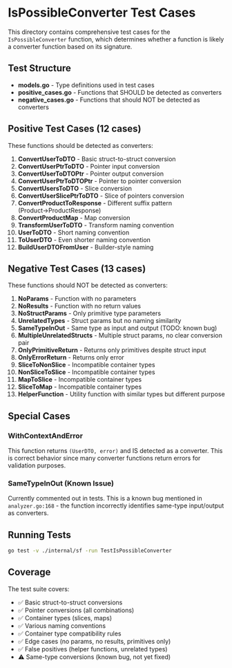 # IsPossibleConverter Test Cases

This directory contains comprehensive test cases for the `IsPossibleConverter` function, which determines whether a function is likely a converter function based on its signature.

## Test Structure

- **models.go** - Type definitions used in test cases
- **positive_cases.go** - Functions that SHOULD be detected as converters
- **negative_cases.go** - Functions that should NOT be detected as converters

## Positive Test Cases (12 cases)

These functions should be detected as converters:

1. **ConvertUserToDTO** - Basic struct-to-struct conversion
2. **ConvertUserPtrToDTO** - Pointer input conversion
3. **ConvertUserToDTOPtr** - Pointer output conversion
4. **ConvertUserPtrToDTOPtr** - Pointer to pointer conversion
5. **ConvertUsersToDTO** - Slice conversion
6. **ConvertUserSlicePtrToDTO** - Slice of pointers conversion
7. **ConvertProductToResponse** - Different suffix pattern (Product→ProductResponse)
8. **ConvertProductMap** - Map conversion
9. **TransformUserToDTO** - Transform naming convention
10. **UserToDTO** - Short naming convention
11. **ToUserDTO** - Even shorter naming convention
12. **BuildUserDTOFromUser** - Builder-style naming

## Negative Test Cases (13 cases)

These functions should NOT be detected as converters:

1. **NoParams** - Function with no parameters
2. **NoResults** - Function with no return values
3. **NoStructParams** - Only primitive type parameters
4. **UnrelatedTypes** - Struct params but no naming similarity
5. **SameTypeInOut** - Same type as input and output (TODO: known bug)
6. **MultipleUnrelatedStructs** - Multiple struct params, no clear conversion pair
7. **OnlyPrimitiveReturn** - Returns only primitives despite struct input
8. **OnlyErrorReturn** - Returns only error
9. **SliceToNonSlice** - Incompatible container types
10. **NonSliceToSlice** - Incompatible container types
11. **MapToSlice** - Incompatible container types
12. **SliceToMap** - Incompatible container types
13. **HelperFunction** - Utility function with similar types but different purpose

## Special Cases

### WithContextAndError
This function returns `(UserDTO, error)` and IS detected as a converter. This is correct behavior since many converter functions return errors for validation purposes.

### SameTypeInOut (Known Issue)
Currently commented out in tests. This is a known bug mentioned in `analyzer.go:168` - the function incorrectly identifies same-type input/output as converters.

## Running Tests

```bash
go test -v ./internal/sf -run TestIsPossibleConverter
```

## Coverage

The test suite covers:
- ✅ Basic struct-to-struct conversions
- ✅ Pointer conversions (all combinations)
- ✅ Container types (slices, maps)
- ✅ Various naming conventions
- ✅ Container type compatibility rules
- ✅ Edge cases (no params, no results, primitives only)
- ✅ False positives (helper functions, unrelated types)
- ⚠️ Same-type conversions (known bug, not yet fixed)
